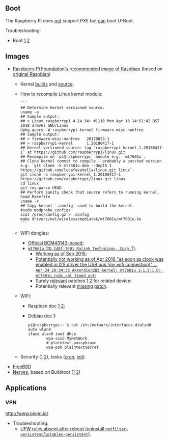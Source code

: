 ## Boot

The Raspberry Pi does [not](http://www.raspberrypi.org/forums/viewtopic.php?t=1444) support PXE but [can](http://elinux.org/RPi_U-Boot) boot U-Boot.

Troubleshooting:
* Boot [1](http://elinux.org/index.php?title=R-Pi_Troubleshooting&oldid=408541#Power_.2F_Start-up) [2](https://www.raspberrypi.org/forums/viewtopic.php?p=437084)

## Images

* [Raspberry Pi Foundation's recommended image of Raspbian](https://www.raspberrypi.org/downloads/raspbian/) (based on [original Raspbian](https://www.raspbian.org/))
  * Kernel [builds](https://github.com/raspberrypi/firmware/commits/master/boot) and [source](https://github.com/raspberrypi/linux/commits);
  * How to recompile Linux kernel module:

        ```
        ## Determine kernel versioned source.
        uname -a
        ## Sample output:
        ## > Linux raspberrypi 4.14.34+ #1110 Mon Apr 16 14:51:42 BST 2018 armv6l GNU/Linux
        dpkg-query -W raspberrypi-kernel firmware-misc-nonfree
        ## Sample output:
        ## > firmware-misc-nonfree   20170823-1
        ## > raspberrypi-kernel      1.20180417-1
        ## Kernel versioned source: tag `raspberrypi-kernel_1.20180417-1` at https://github.com/raspberrypi/linux.git
        ## Recompile on `pi@raspberrypi` module e.g. `mt7601u`.
        ## Clone kernel commit to compile - probably a patched version e.g. `git clone -b mt7601u-dma --depth 1 https://github.com/lucafavatella/linux.git linux`.
        git clone -b raspberrypi-kernel_1.20180417-1 https://github.com/raspberrypi/linux.git linux
        cd linux
        git rev-parse HEAD
        ## Perform sanity check that source refers to running kernel.
        head Makefile
        uname -r
        ## Copy kernel `.config` used to build the kernel.
        #sudo modprobe configs
        zcat /proc/config.gz > .config
        make drivers/net/wireless/mediatek/mt7601u/mt7601u.ko
        ```

  * WiFi dongles:
    * [Official BCM43143-based](https://www.raspberrypi.org/products/raspberry-pi-usb-wifi-dongle/);
    * [`mt7601u` (`ID 148f:7601 Ralink Technology, Corp.`?)](https://git.kernel.org/pub/scm/linux/kernel/git/stable/linux-stable.git/log/drivers/net/wireless/mediatek?h=linux-4.14.y).
      * [Working as of Sep 2015](https://github.com/raspberrypi/firmware/commit/13aa07f322b6f1645508b5c24ad70035f2a963d5);
      * [Potentially not working as of Apr 2016 "as soon as clock was enabled in I2S driver the USB bus (my wifi connection)" ... `Apr 24 20:34:33 Akkordion2B3 kernel: mt7601u 1-1.5:1.0: mt7601u_rxdc_cal timed out`](https://github.com/raspberrypi/linux/issues/1231#issuecomment-214044073);
      * Surely [relevant](https://github.com/openwrt/mt76/issues/139#issuecomment-388257649) patches [1](https://github.com/openwrt/mt76/commit/ad0a3e912a16c7cc1325a2bfc42a803a45efa26a) [2](https://github.com/openwrt/mt76/commit/a343cb68676b7172d4f3d0b0b1cb78cc8dc70ac1) for related device: 
      * Potentially relevant [mis](https://github.com/raspberrypi/linux/tree/raspberrypi-kernel_1.20180417-1/drivers/net/wireless/mediatek/mt7601u)[sing](https://git.kernel.org/pub/scm/linux/kernel/git/stable/linux-stable.git/log/drivers/net/wireless/mediatek/mt7601u?h=v4.14.34) [patch](https://git.kernel.org/pub/scm/linux/kernel/git/torvalds/linux.git/commit/drivers/net/wireless/mediatek/mt7601u?h=v4.17-rc5&id=fee05843801c37e527dbe2c5eeb3fb3b15bc9919).
  * WiFi:
    * Raspbian doc [1](https://www.raspberrypi.org/documentation/configuration/wireless/wireless-cli.md) [2](https://github.com/raspberrypi/documentation/pull/790);
    * [Debian doc 1](https://wiki.debian.org/WiFi/HowToUse?action=recall&rev=69#WPA-PSK_and_WPA2-PSK):

        ```
        pi@raspberrypi:~ $ cat /etc/network/interfaces.d/wlan0
        auto wlan0
        iface wlan0 inet dhcp
                wpa-ssid MyNetWork
                # plaintext passphrase
                wpa-psk plaintextsecret
        ```

  * Security ([1](https://www.raspberrypi.org/documentation/linux/usage/users.md) [2](https://www.raspberrypi.org/documentation/configuration/security.md)), tasks ([cron](https://www.raspberrypi.org/documentation/linux/usage/cron.md), [init](https://www.raspberrypi.org/documentation/linux/usage/rc-local.md)).
* [FreeBSD](https://wiki.freebsd.org/FreeBSD/arm/Raspberry%20Pi)
* [Nerves](https://github.com/nerves-project/nerves_system_rpi), based on Buildroot ([1](https://git.busybox.net/buildroot/tree/board/raspberrypi/readme.txt?id=03f6e005e6a9617767b24a9026da9477848020cc) [2](https://git.busybox.net/buildroot/tree/configs/raspberrypi_defconfig?id=03f6e005e6a9617767b24a9026da9477848020cc))

## Applications

### VPN

http://www.pivpn.io/
* Troubleshooting:
  * [UFW rules absent after reboot (uninstall `netfilter-persistent`/`iptables-persistent`)](https://github.com/pivpn/pivpn/issues/414).
